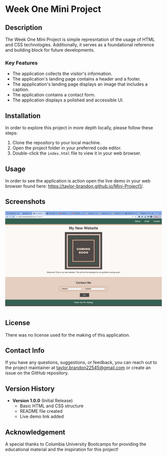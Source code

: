 # Week One Mini Project

## Description
The Week One Mini Project is simple represntation of the usage of HTML and CSS technologies. Additionally, it serves as a foundational
reference and building block for future developments.

### Key Features
- The application collects the visitor's information.
- The application's landing page contains a header and a footer.
- The appplication's landing page displays an image that includes a caption.
- The application contains a contact form.
- The application displays a polished and accessible UI.

## Installation
In order to explore this project in more depth locally, please follow these steps:
1. Clone the repository to your local machine.
2. Open the project folder in your preferred code editor.
3. Double-click the `index.html` file to view it in your web browser.

## Usage
In order to see the application is action open the live demo in your web browser found here: https://taylor-brandon.github.io/Mini-Project1/. 

## Screenshots
![Screenshot of my application](https://github.com/Taylor-Brandon/Mini-Project1/blob/main/Mini-Project.png)

## License
There was no license used for the making of this application.

## Contact Info
If you have any questions, suggestions, or feedback, you can reach out to the project maintainer at taylor.brandon22545@gmail.com or create an issue on the GitHub repository.

## Version History
- **Version 1.0.0** (Initial Release)
  - Basic HTML and CSS structure
  - README file created
  - Live demo link added

## Acknowledgement
A special thanks to Columbia University Bootcamps for providing the educational material and the inspiration for this project!




